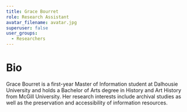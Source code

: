 ```yaml
---
title: Grace Bourret
role: Research Assistant
avatar_filename: avatar.jpg
superuser: false
user_groups:
  - Researchers
---
```

# Bio 
Grace Bourret is a first-year Master of Information student at Dalhousie University and holds a Bachelor of Arts degree in History and Art History from McGill University. Her research interests include archival studies as well as the preservation and accessibility of information resources. 
